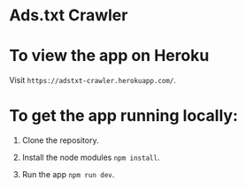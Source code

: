 <h1>Ads.txt Crawler</h1>

<h1>To view the app on Heroku</h1>
Visit <code>https://adstxt-crawler.herokuapp.com/</code>.

<h1>To get the app running locally:</h1>

1. Clone the repository.

2. Install the node modules <code>npm install</code>.

3. Run the app <code>npm run dev</code>.

